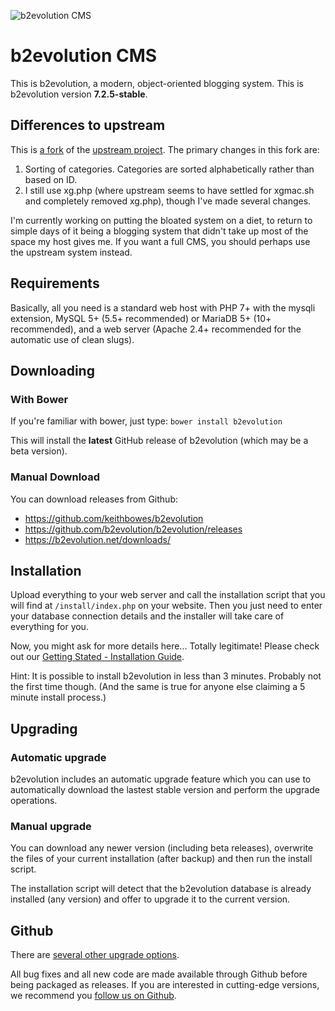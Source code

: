 ![b2evolution CMS](media/shared/global/logos/b2evolution_1016x208_wbg.png)

# b2evolution CMS

This is b2evolution, a modern, object-oriented blogging system.
This is b2evolution version **7.2.5-stable**.

## Differences to upstream

This is [a fork](https://github.com/keithbowes/b2evolution) of the [upstream project](https://github.com/b2evolution/b2evolution).  The primary changes in this fork are:

1.  Sorting of categories.  Categories are sorted alphabetically rather than based on ID.
2.  I still use xg.php (where upstream seems to have settled for xgmac.sh and completely removed xg.php), though I've made several changes.

I'm currently working on putting the bloated system on a diet, to return to simple days of it being a blogging system that didn't take up most of the space my host gives me.  If you want a full CMS, you should perhaps use the upstream system instead.

## Requirements

Basically, all you need is a standard web host with PHP 7+ with the mysqli extension, MySQL 5+ (5.5+ recommended) or MariaDB 5+ (10+ recommended), and a web server (Apache 2.4+ recommended for the automatic use of clean slugs).

## Downloading


### With Bower

If you're familiar with bower, just type: `bower install b2evolution`

This will install the **latest** GitHub release of b2evolution (which may be a beta version).

### Manual Download

You can download releases from Github:

- <https://github.com/keithbowes/b2evolution>
- https://github.com/b2evolution/b2evolution/releases
- https://b2evolution.net/downloads/

## Installation

Upload everything to your web server and call the installation script that you will find at `/install/index.php` on your website. Then you just need to enter your database connection details and the installer will take care of everything for you.

Now, you might ask for more details here... Totally legitimate! Please check out our [Getting Stated - Installation Guide](https://b2evolution.net/man/getting-started).

Hint: It is possible to install b2evolution in less than 3 minutes. Probably not the first time though. (And the same is true for anyone else claiming a 5 minute install process.)

## Upgrading

### Automatic upgrade

b2evolution includes an automatic upgrade feature which you can use to automatically download the lastest stable version and perform the upgrade operations.

### Manual upgrade

You can download any newer version (including beta releases), overwrite the files of your current installation (after backup) and then run the install script.

The installation script will detect that the b2evolution database is already installed (any version) and offer to upgrade it to the current version.

## Github
There are [several other upgrade options](https://b2evolution.net/man/upgrading).

All bug fixes and all new code are made available through Github before being packaged as releases. If you are interested in cutting-edge versions, we recommend you [follow us on Github](https://github.com/keithbowes/b2evolution).
